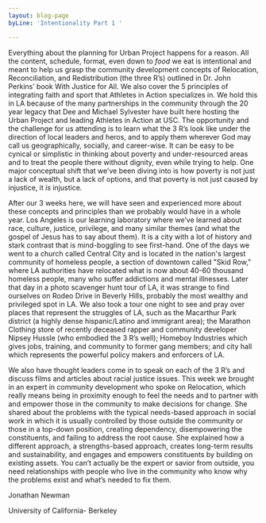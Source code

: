 ```yaml
---
layout: blog-page
byLine: 'Intentionality Part 1 '

---
```

Everything about the planning for Urban Project happens for a reason. All the content, schedule, format, even down to _food_ we eat is intentional and meant to help us grasp the community development concepts of Relocation, Reconciliation, and Redistribution (the three R’s) outlined in Dr. John Perkins’ book With Justice for All. We also cover the 5 principles of integrating faith and sport that Athletes in Action specializes in. We hold this in LA because of the many partnerships in the community through the 20 year legacy that Dee and Michael Sylvester have built here hosting the Urban Project and leading Athletes in Action at USC. The opportunity and the challenge for us attending is to learn what the 3 R’s look like under the direction of local leaders and heros, and to apply them wherever God may call us geographically, socially, and career-wise. It can be easy to be cynical or simplistic in thinking about poverty and under-resourced areas and to treat the people there without dignity, even while trying to help. One major conceptual shift that we’ve been diving into is how poverty is not just a lack of wealth, but a lack of options, and that poverty is not just caused by injustice, it _is_ injustice.

After our 3 weeks here, we will have seen and experienced more about these concepts and principles than we probably would have in a whole year. Los Angeles is our learning laboratory where we’ve learned about race, culture, justice, privilege, and many similar themes (and what the gospel of Jesus has to say about them). It is a city with a lot of history and stark contrast that is mind-boggling to see first-hand. One of the days we went to a church called Central City and is located in the nation's largest community of homeless people, a section of downtown called "Skid Row," where LA authorities have relocated what is now about 40-60 thousand homeless people, many who suffer addictions and mental illnesses. Later that day in a photo scavenger hunt tour of LA, it was strange to find ourselves on Rodeo Drive in Beverly Hills, probably the most wealthy and privileged spot in LA. We also took a tour one night to see and pray over places that represent the struggles of LA, such as the Macarthur Park district (a highly dense hispanic/Latino and immigrant area); the Marathon Clothing store of recently deceased rapper and community developer Nipsey Hussle (who embodied the 3 R’s well); Homeboy Industries which gives jobs, training, and community to former gang members; and city hall which represents the powerful policy makers and enforcers of LA.

We also have thought leaders come in to speak on each of the 3 R’s and discuss films and articles about racial justice issues. This week we brought in an expert in community development who spoke on Relocation, which really means being in proximity enough to feel the needs and to partner with and empower those in the community to make decisions for change. She shared about the problems with the typical needs-based approach in social work in which it is usually controlled by those outside the community or those in a top-down position, creating dependency, disempowering the constituents, and failing to address the root cause. She explained how a different approach, a strengths-based approach, creates long-term results and sustainability, and engages and empowers constituents by building on existing assets. You can’t actually be the expert or savior from outside, you need relationships with people who live in the community who know why the problems exist and what’s needed to fix them.

Jonathan Newman

University of California- Berkeley
